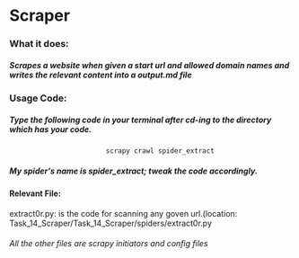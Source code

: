 # Scraper

### What it does:
##### Scrapes a website when given a start url and allowed domain names and writes the relevant content into a output.md file
### Usage Code:
##### Type the following code in your terminal after cd-ing to the directory which has your code.
                            scrapy crawl spider_extract
##### My spider's name is spider_extract; tweak the code accordingly.


#### Relevant File:
extract0r.py: is the code for scanning any goven url.(location: Task_14_Scraper/Task_14_Scraper/spiders/extract0r.py
###### All the other files are scrapy initiators and config files
